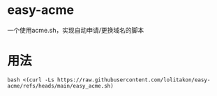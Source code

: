# easy-acme
一个使用acme.sh，实现自动申请/更换域名的脚本
# 用法
`bash <(curl -Ls https://raw.githubusercontent.com/lolitakon/easy-acme/refs/heads/main/easy_acme.sh)`

